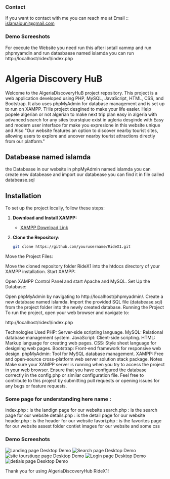 
### Contact

If you want to contact with me you can reach me at  Email :: islamaiouni@gmail.com 

### Demo Screeshots

For execute the Website you need run this after isntall xammp and run phpmyamdin and run datasbaese named islamda            you can run http://localhost/ridex1/index.php     


# Algeria Discovery HuB 

Welcome to the AlgeriaDiscoveryHuB  project repository. This project is a web application developed using PHP, MySQL, JavaScript, HTML, CSS, and Bootstrap. It also uses phpMyAdmin for database management and is set up to run on XAMPP. THis project desgined to make your life easier. Help popele algerian or not algerian to make next trip plan easy in algeria with advanced search for any sites tourstqiue exist in agleria desginde with Easy and modern user interface for make you expresione in this website unique  
 and Also "Our website features an option to discover nearby tourist sites, allowing users to explore and uncover nearby tourist attractions directly from our platform." 
## Databease named islamda

the Databease in our website in phpMyAdmin named islamda    you can create new databease and import our databease you can find it in file called databease.sql

## Installation

To set up the project locally, follow these steps:

1. **Download and Install XAMPP:**
   - [XAMPP Download Link](https://www.apachefriends.org/index.html)

2. **Clone the Repository:**
   ```bash
   git clone https://github.com/yourusername/RideX1.git
Move the Project Files:

Move the cloned repository folder RideX1 into the htdocs directory of your XAMPP installation.
Start XAMPP:

Open XAMPP Control Panel and start Apache and MySQL.
Set Up the Database:

Open phpMyAdmin by navigating to http://localhost/phpmyadmin/.
Create a new database named islamda.
Import the provided SQL file (databease.sql) from the project folder into the newly created database.
Running the Project
To run the project, open your web browser and navigate to:


http://localhost/ridex1/index.php

Technologies Used
PHP: Server-side scripting language.
MySQL: Relational database management system.
JavaScript: Client-side scripting.
HTML: Markup language for creating web pages.
CSS: Style sheet language for designing web pages.
Bootstrap: Front-end framework for responsive web design.
phpMyAdmin: Tool for MySQL database management.
XAMPP: Free and open-source cross-platform web server solution stack package.
Notes
Make sure your XAMPP server is running when you try to access the project in your web browser.
Ensure that you have configured the database correctly in the config.php or similar configuration file.
Feel free to contribute to this project by submitting pull requests or opening issues for any bugs or feature requests.





### Some page for understanding here name :

index.php : is the landign page for our website
search.php : is the search page for our website
details.php : is the detail page for our website
header.php : is the header for our website
favori.php : is the favorites   page for our website
assest folder contiet images for our website and some css 


### Demo Screeshots
![Landing page  Desktop Demo](./readme-images/land.PNG "Desktop Demo")
![Search page  Desktop Demo](./readme-images/SH.PNG "Desktop Demo")
![site tourstiuqe  page  Desktop Demo](./readme-images/28.PNG "Desktop Demo")
![Login   page  Desktop Demo](./readme-images/Capture.PNG "Desktop Demo")
![detials   page  Desktop Demo](./readme-images/7.PNG "Desktop Demo")





Thank you for using AlgeriaDiscoveryHub  RideX1!


